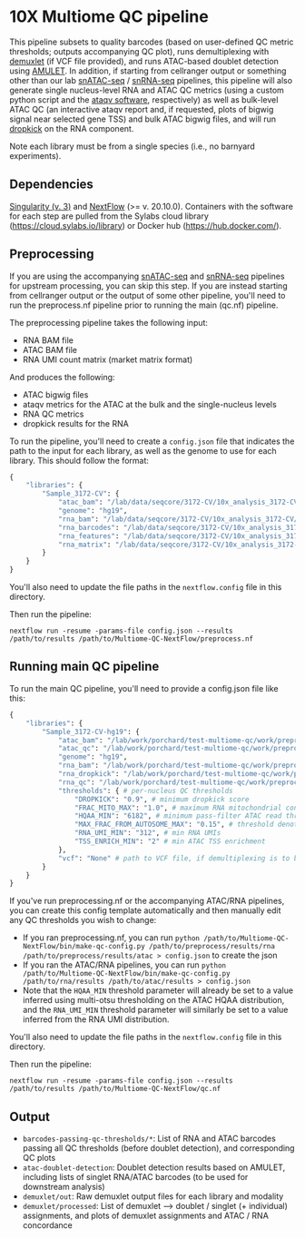 # 10X Multiome QC pipeline

This pipeline subsets to quality barcodes (based on user-defined QC metric thresholds; outputs accompanying QC plot), runs demultiplexing with [demuxlet](https://github.com/statgen/popscle) (if VCF file provided), and runs ATAC-based doublet detection using [AMULET](https://github.com/UcarLab/AMULET). In addition, if starting from cellranger output or something other than our lab [snATAC-seq](https://github.com/porchard/snATACseq-NextFlow) / [snRNA-seq](https://github.com/porchard/snRNAseq-NextFlow) pipelines, this pipeline will also generate single nucleus-level RNA and ATAC QC metrics (using a custom python script and the [ataqv software](https://github.com/ParkerLab/ataqv), respectively) as well as bulk-level ATAC QC (an interactive ataqv report and, if requested, plots of bigwig signal near selected gene TSS) and bulk ATAC bigwig files, and will run [dropkick](https://github.com/KenLauLab/dropkick) on the RNA component.

Note each library must be from a single species (i.e., no barnyard experiments).

## Dependencies
[Singularity (v. 3)](https://docs.sylabs.io/guides/3.0/user-guide/) and [NextFlow](https://www.nextflow.io/) (>= v. 20.10.0). Containers with the software for each step are pulled from the Sylabs cloud library (https://cloud.sylabs.io/library) or Docker hub (https://hub.docker.com/).

## Preprocessing

If you are using the accompanying [snATAC-seq](https://github.com/porchard/snATACseq-NextFlow) and [snRNA-seq](https://github.com/porchard/snRNAseq-NextFlow) pipelines for upstream processing, you can skip this step. If you are instead starting from cellranger output or the output of some other pipeline, you'll need to run the preprocess.nf pipeline prior to running the main (qc.nf) pipeline.

The preprocessing pipeline takes the following input:
* RNA BAM file
* ATAC BAM file
* RNA UMI count matrix (market matrix format)

And produces the following:
* ATAC bigwig files
* ataqv metrics for the ATAC at the bulk and the single-nucleus levels
* RNA QC metrics
* dropkick results for the RNA

To run the pipeline, you'll need to create a `config.json` file that indicates the path to the input for each library, as well as the genome to use for each library. This should follow the format:

```python
{
    "libraries": {
        "Sample_3172-CV": {
            "atac_bam": "/lab/data/seqcore/3172-CV/10x_analysis_3172-CV/Sample_3172-CV/atac_possorted_bam.bam",
            "genome": "hg19",
            "rna_bam": "/lab/data/seqcore/3172-CV/10x_analysis_3172-CV/Sample_3172-CV/gex_possorted_bam.bam",
            "rna_barcodes": "/lab/data/seqcore/3172-CV/10x_analysis_3172-CV/Sample_3172-CV/raw_feature_bc_matrix/barcodes.tsv.gz",
            "rna_features": "/lab/data/seqcore/3172-CV/10x_analysis_3172-CV/Sample_3172-CV/raw_feature_bc_matrix/features.tsv.gz",
            "rna_matrix": "/lab/data/seqcore/3172-CV/10x_analysis_3172-CV/Sample_3172-CV/raw_feature_bc_matrix/matrix.mtx.gz"
        }
    }
}
```

You'll also need to update the file paths in the `nextflow.config` file in this directory.

Then run the pipeline:

```bin
nextflow run -resume -params-file config.json --results /path/to/results /path/to/Multiome-QC-NextFlow/preprocess.nf
```

## Running main QC pipeline

To run the main QC pipeline, you'll need to provide a config.json file like this:

```python
{
    "libraries": {
        "Sample_3172-CV-hg19": {
            "atac_bam": "/lab/work/porchard/test-multiome-qc/work/preprocess/results/atac/prune/Sample_3172-CV-hg19.pruned.bam",
            "atac_qc": "/lab/work/porchard/test-multiome-qc/work/preprocess/results/atac/ataqv/single-nucleus/Sample_3172-CV-hg19.txt",
            "genome": "hg19",
            "rna_bam": "/lab/work/porchard/test-multiome-qc/work/preprocess/results/rna/prune/Sample_3172-CV-hg19.before-dedup.bam",
            "rna_dropkick": "/lab/work/porchard/test-multiome-qc/work/preprocess/results/rna/dropkick/Sample_3172-CV-hg19.dropkick-score.tsv",
            "rna_qc": "/lab/work/porchard/test-multiome-qc/work/preprocess/results/rna/qc/Sample_3172-CV-hg19.qc.txt",
            "thresholds": { # per-nucleus QC thresholds
                "DROPKICK": "0.9", # minimum dropkick score
                "FRAC_MITO_MAX": "1.0", # maximum RNA mitochondrial contamination
                "HQAA_MIN": "6182", # minimum pass-filter ATAC read threshold
                "MAX_FRAC_FROM_AUTOSOME_MAX": "0.15", # threshold denoting the maximum fraction of filtered ATAC reads allowed to come from a single autosome; used to filter out droplets that capture e.g. a single chromosome
                "RNA_UMI_MIN": "312", # min RNA UMIs
                "TSS_ENRICH_MIN": "2" # min ATAC TSS enrichment
            },
            "vcf": "None" # path to VCF file, if demultiplexing is to be performed
        }
    }
}
```

If you've run preprocessing.nf or the accompanying ATAC/RNA pipelines, you can create this config template automatically and then manually edit any QC thresholds you wish to change:
* If you ran preprocessing.nf, you can run `python /path/to/Multiome-QC-NextFlow/bin/make-qc-config.py /path/to/preprocess/results/rna /path/to/preprocess/results/atac > config.json` to create the json
* If you ran the ATAC/RNA pipelines, you can run `python /path/to/Multiome-QC-NextFlow/bin/make-qc-config.py /path/to/rna/results /path/to/atac/results > config.json`
* Note that the `HQAA_MIN` threshold parameter will already be set to a value inferred using multi-otsu thresholding on the ATAC HQAA distribution, and the `RNA_UMI_MIN` threshold parameter will similarly be set to a value inferred from the RNA UMI distribution.

You'll also need to update the file paths in the `nextflow.config` file in this directory.

Then run the pipeline:

```bin
nextflow run -resume -params-file config.json --results /path/to/results /path/to/Multiome-QC-NextFlow/qc.nf
```

## Output
* `barcodes-passing-qc-thresholds/*`: List of RNA and ATAC barcodes passing all QC thresholds (before doublet detection), and corresponding QC plots
* `atac-doublet-detection`: Doublet detection results based on AMULET, including lists of singlet RNA/ATAC barcodes (to be used for downstream analysis)
* `demuxlet/out`: Raw demuxlet output files for each library and modality
* `demuxlet/processed`: List of demuxlet --> doublet / singlet (+ individual) assignments, and plots of demuxlet assignments and ATAC / RNA concordance